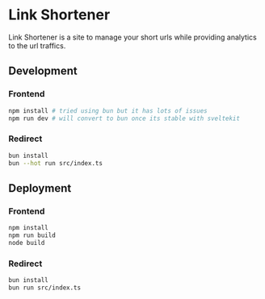 # Link Shortener

Link Shortener is a site to manage your short urls while providing analytics to the url traffics.

## Development

### Frontend

```bash
npm install # tried using bun but it has lots of issues
npm run dev # will convert to bun once its stable with sveltekit
```

### Redirect

```bash
bun install
bun --hot run src/index.ts
```

## Deployment

### Frontend

```bash
npm install
npm run build
node build
```

### Redirect

```bash
bun install
bun run src/index.ts
```
